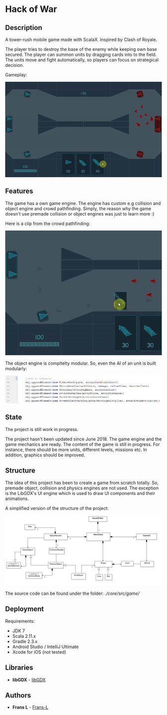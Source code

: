 # Hack of War

## Description
A tower-rush mobile game made with ScalaX. Inspired by Clash of Royale.

The player tries to destroy the base of the enemy while keeping own base secured. The player can summon units by dragging cards into to the field. The units move and fight automatically, so players can focus on strategical decision. 

Gameplay:

<p align="center">
  <img src="https://github.com/Frans-L/hack-of-war/blob/master/concept/gameplay.gif?raw=true" alt="Gameplay gif"/>
</p>

## Features

The game has a own game engine. The engine has custom e.g collision and object engine and crowd pathfinding. Simply, the reason why the game doesn't use premade collision or object engines was just to learn more :)

Here is a clip from the crowd pathfinding:

<p align="center">
  <img src="https://github.com/Frans-L/hack-of-war/blob/master/concept/swarm.gif?raw=true" alt="Swarm gif"/>
</p>

The object engine is compltelty modular. So, even the AI of an unit is built modularly:

<p align="center">
  <img src="https://github.com/Frans-L/hack-of-war/blob/master/concept/modular.png?raw=true" alt=" Screenshot From Modularity"/>
</p>

## State

The project is still work in progress. 

The project hasn't been updated since June 2018. The game engine and the game mechanics are ready. The content of the game is still in progress. For instance, there should be more units, different levels, missions etc. In addition, graphics should be improved.

## Structure

The idea of this project has been to create a game from scratch totally. So, premade object, collision and physics engines are not used. The exception is the LibGDX's UI engine which is used to draw UI components and their animations.

A simplified version of the structure of the project: 

<p align="center">
  <img src="https://github.com/Frans-L/hack-of-war/blob/master/concept/structure.png?raw=true" alt="/concept/structure.png"/>
</p>


The source code can be found under the folder:  _./core/src/game/_


## Deployment

Requirements:
* JDK 7
* Scala 2.11.x
* Gradle 2.3.x
* Android Studio / IntelliJ Ultimate
* Xcode for iOS (not tested)


## Libraries

* **libGDX** - [libGDX](https://github.com/libgdx/libgdx)


## Authors

* **Frans L** - [Frans-L](https://github.com/Frans-L)


